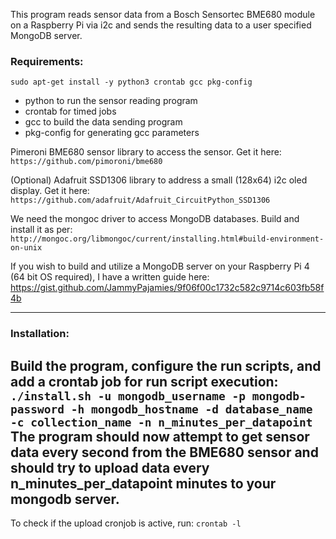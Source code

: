 This program reads sensor data from a Bosch Sensortec BME680 module on a Raspberry Pi via i2c and sends the resulting data to a user specified MongoDB server.

### Requirements:<br>
```sudo apt-get install -y python3 crontab gcc pkg-config```
- python to run the sensor reading program
- crontab for timed jobs
- gcc to build the data sending program
- pkg-config for generating gcc parameters

Pimeroni BME680 sensor library to access the sensor.
Get it here: ```https://github.com/pimoroni/bme680```

(Optional) Adafruit SSD1306 library to address a small (128x64) i2c oled display.
Get it here: ```https://github.com/adafruit/Adafruit_CircuitPython_SSD1306```

We need the mongoc driver to access MongoDB databases. Build and install it as per:<br>
```http://mongoc.org/libmongoc/current/installing.html#build-environment-on-unix```<br>

If you wish to build and utilize a MongoDB server on your Raspberry Pi 4 (64 bit OS required), I have a written guide here:<br>
https://gist.github.com/JammyPajamies/9f06f00c1732c582c9714c603fb58f4b

---
### Installation:
Build the program, configure the run scripts, and add a crontab job for run script execution:<br>
```./install.sh -u mongodb_username -p mongodb-password -h mongodb_hostname -d database_name -c collection_name -n n_minutes_per_datapoint```<br>
The program should now attempt to get sensor data every second from the BME680 sensor and should try to upload data every n_minutes_per_datapoint minutes to your mongodb server.
---
To check if the upload cronjob is active, run:
```crontab -l```